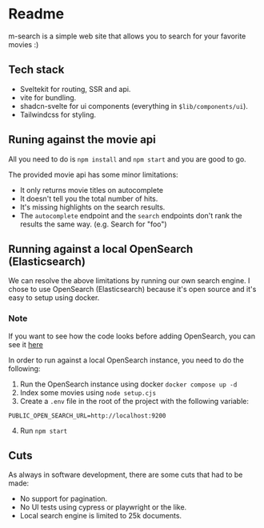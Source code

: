 # Readme

m-search is a simple web site that allows you to search for your favorite movies :)

## Tech stack

- Sveltekit for routing, SSR and api.
- vite for bundling.
- shadcn-svelte for ui components (everything in `$lib/components/ui`).
- Tailwindcss for styling.

## Runing against the movie api

All you need to do is `npm install` and `npm start` and you are good to go.

The provided movie api has some minor limitations:

- It only returns movie titles on autocomplete
- It doesn't tell you the total number of hits.
- It's missing highlights on the search results.
- The `autocomplete` endpoint and the `search` endpoints don't rank the results the same way. (e.g. Search for "foo")

## Running against a local OpenSearch (Elasticsearch)

We can resolve the above limitations by running our own search engine. I chose to use OpenSearch (Elasticsearch) because it's open source and it's easy to setup using docker.

### Note

If you want to see how the code looks before adding OpenSearch, you can see it [here](https://github.com/a-game/m-search/tree/87ebd15dd596b9733f27a586bc2017dcbae43fee)

In order to run against a local OpenSearch instance, you need to do the following:

1. Run the OpenSearch instance using docker `docker compose up -d`
2. Index some movies using `node setup.cjs`
3. Create a `.env` file in the root of the project with the following variable:

```.env
PUBLIC_OPEN_SEARCH_URL=http://localhost:9200
```

4. Run `npm start`

## Cuts

As always in software development, there are some cuts that had to be made:

- No support for pagination.
- No UI tests using cypress or playwright or the like.
- Local search engine is limited to 25k documents.
